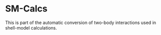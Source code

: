 # SM-Calcs

This is part of the automatic conversion of two-body interactions used in shell-model calculations.
